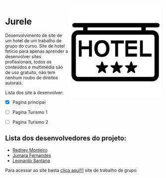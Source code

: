  <img src="imagem/readme.png" align="right" width="300">
 
# Jurele

Desenvolvimento de site de um hotel de um trabalho de grupo do curso. Site de hotel feticio para apenas aprender a desenvolver sites profissionais, todos os conteúdos e multimédia são de uso gratuito, não tem nenhum roubo de direitos autorais.

Lista dos site à desenvolver:
- [x] Pagina principal
- [ ] Pagina Turismo 1
- [ ] Pagina Turismo 2
 

## Lista dos desenvolvedores do projeto:
* [Redney Monteiro](https://github.com/RedneyMonteiro15)
* [Jumara Fernandes](https://github.com/maura2020)
* [Leonardo Santana](https://github.com/LeoSantana24)

Para acessar ao site basta [clica aqui!!!](https://redneymonteiro15.github.io/Jurele/) site de trabalho de grupo
